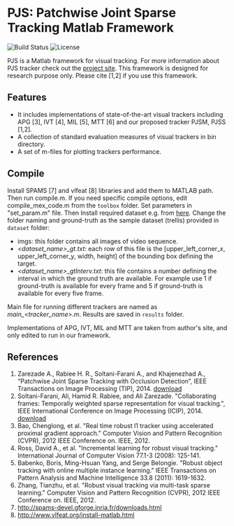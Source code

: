 # PJS: Patchwise Joint Sparse Tracking Matlab Framework
![Build Status](https://img.shields.io/teamcity/codebetter/bt428.svg)
![License](https://img.shields.io/badge/license-BSD-blue.svg)

PJS is a Matlab framework for visual tracking.
For more information about PJS tracker check out the [project site](https://azarezade.github.io/PJS).
This framework is designed for research purpose only. Please cite [1,2] if you use this framework.

## Features
* It includes implementations of state-of-the-art visual trackers including APG [3], IVT [4], MIL [5], MTT [6] and our proposed tracker PJSM, PJSS [1,2].
* A collection of standard evaluation measures of visual trackers in bin directory.
* A set of m-files for plotting trackers performance.

## Compile
Install SPAMS [7] and vlfeat [8] libraries and add them to MATLAB path. Then run compile.m.
If you need specific compile options, edit compile_mex_code.m from the `toolbox` folder.
Set parameters in "set_param.m" file. Then Install required dataset e.g. from [here](http://visual-tracking.net/). Change the folder naming and ground-truth as the sample dataset (trellis) provided in `dataset` folder:
* imgs: this folder contains all images of video sequence.
* *\<dataset_name\>\_gt.txt*: each row of this file is the [upper_left_corner_x, upper_left_corner_y, width, height] of the bounding box defining the target.
* *\<dataset_name\>\_gtInterv.txt*: this file contains a number defining the interval in which the ground truth are available. For example use 1 if ground-truth is available for every frame and 5 if ground-truth is available for every five frame.

Main file for running different trackers are named as *main_\<tracker_name\>.m*.
Results are saved in `results` folder.

Implementations of APG, IVT, MIL and MTT are taken from author's site, and only edited to run in our framework.

## References
1. Zarezade A., Rabiee H. R., Soltani-Farani A., and Khajenezhad A., “Patchwise Joint Sparse Tracking with Occlusion Detection”, IEEE Transactions on Image Processing (TIP), 2014. [download](http://ieeexplore.ieee.org/document/6873285/)
2. Soltani-Farani, Ali, Hamid R. Rabiee, and Ali Zarezade. "Collaborating frames: Temporally weighted sparse representation for visual tracking.", IEEE International Conference on Image Processing (ICIP), 2014. [download](http://ieeexplore.ieee.org/document/7025091/)
3. Bao, Chenglong, et al. "Real time robust l1 tracker using accelerated proximal gradient approach." Computer Vision and Pattern Recognition (CVPR), 2012 IEEE Conference on. IEEE, 2012.
4. Ross, David A., et al. "Incremental learning for robust visual tracking." International Journal of Computer Vision 77.1-3 (2008): 125-141.
5. Babenko, Boris, Ming-Hsuan Yang, and Serge Belongie. "Robust object tracking with online multiple instance learning." IEEE Transactions on Pattern Analysis and Machine Intelligence 33.8 (2011): 1619-1632.
6. Zhang, Tianzhu, et al. "Robust visual tracking via multi-task sparse learning." Computer Vision and Pattern Recognition (CVPR), 2012 IEEE Conference on. IEEE, 2012.
7. http://spams-devel.gforge.inria.fr/downloads.html
8. http://www.vlfeat.org/install-matlab.html

